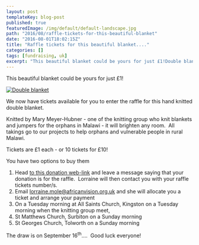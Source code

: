 ```yaml
---
layout: post
templateKey: blog-post
published: true
featuredImage: /img/default/default-landscape.jpg
path: "2016/08/raffle-tickets-for-this-beautiful-blanket"
date: "2016-08-01T18:02:15Z"
title: "Raffle tickets for this beautiful blanket...."
categories: []
tags: [fundraising, uk]
excerpt: "This beautiful blanket could be yours for just £1!Double blanketWe now have tickets available for y..."
---
```


This beautiful blanket could be yours for just £1!

[![Double blanket](https://f000.backblazeb2.com/file/avm-wp-uploads/2016/08/Raffle-Blanket.jpg)](https://f000.backblazeb2.com/file/avm-wp-uploads/2016/08/Raffle-Blanket.jpg)

We now have tickets available for you to enter the raffle for this hand knitted double blanket.

Knitted by Mary Meyer-Hubner - one of the knitting group who knit blankets and jumpers for the orphans in Malawi - it will brighten any room.  All takings go to our projects to help orphans and vulnerable people in rural Malawi.

Tickets are £1 each - or 10 tickets for £10!

You have two options to buy them

1. Head [to this donation web-link](https://www.charitycheckout.co.uk/1113786/) and leave a message saying that your donation is for the raffle.  Lorraine will then contact you with your raffle tickets number/s.
2. Email lorraine.mole@africanvision.org.uk and she will allocate you a ticket and arrange your payment
3. On a Tuesday morning at All Saints Church, Kingston on a Tuesday morning when the knitting group meet,
4. St Matthews Church, Surbiton on a Sunday morning
5. St Georges Church, Tolworth on a Sunday morning

The draw is on September 16<sup>th</sup>....  Good luck everyone!
